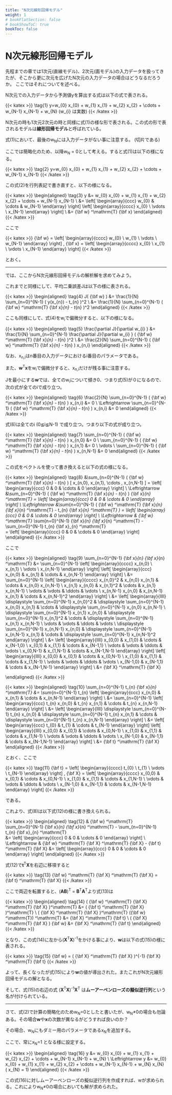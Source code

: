 ```yaml
---
title: "N次元線形回帰モデル"
weight: 1
# bookFlatSection: false
# bookShowToC: true
bookToc: false
---
```


# N次元線形回帰モデル

先程までの章では1次元(直線モデル)、2次元(面モデル)の入力データを扱ってきたが、そこから更に次元を広げたN次元の入力データの場合はどうなるだろうか。
ここではそれについてを述べる。

N次元での入力データから予測値yを算出する式は以下の式で表される。

{{< katex  >}}
\tag{1}  y=w_{0} x_{0} + w_{1} x_{1} + w_{2} x_{2} + \cdots + w_{N-1} x_{N-1} + w_{N} (w_{i} は実数)
{{< /katex >}}

N次元の時も1次元2次元の時と同様に式(1)の様な形で表される。この式の形で表されるモデルは**線形回帰モデル**と呼ばれている。

式(1)において、最後のw<sub>N</sub>には入力データがない事に注意する。 (切片である)

ここでは簡略化のため、以降w<sub>N</sub> = 0として考える。すると式(1)は以下の様になる。

{{< katex  >}}
\tag{2}  y=w_{0} x_{0} + w_{1} x_{1} + w_{2} x_{2} + \cdots + w_{N-1} x_{N-1} 
{{< /katex >}}

この式(2)を行列表記で書き直すと、以下の様になる。

{{< katex  >}}
\begin{aligned}
\tag{3}  y  &= w_{0} x_{0} + w_{1} x_{1} + w_{2} x_{2} + \cdots + w_{N-1} x_{N-1} \\
            &=  \left[
                    \begin{array}{ccc}
                    w_{0} & \cdots & w_{N-1} 
                    \end{array}
                \right]
                \left[
                    \begin{array}{cccc}
                    x_{0} \\
                    \vdots \\
                    x_{N-1}
                    \end{array}
                \right]
            \\
            &= {\bf w} ^\mathrm{T} {\bf x} 
\end{aligned}
{{< /katex >}}

ここで

{{< katex  >}}
  {\bf w} = \left[
    \begin{array}{cccc}
      w_{0} \\
      w_{1} \\
      \vdots \\
      w_{N-1}
    \end{array}
  \right]
  ,
    {\bf x} = \left[
    \begin{array}{cccc}
      x_{0} \\
      x_{1} \\
      \vdots \\
      x_{N-1}
    \end{array}
  \right]
{{< /katex >}}

とおく。

<hr>

では、ここからN次元線形回帰モデルの解析解を求めてみよう。

これまでと同様にして、平均二乗誤差Jは以下の様に表される。

{{< katex  >}}
\begin{aligned}
\tag{4}  J( {\bf w} ) &= \frac{1}{N} \sum_{n=0}^{N-1} ( y(x_{n}) - t_{n} )^2 \\
                      &= \frac{1}{N} \sum_{n=0}^{N-1} ( {\bf w} ^\mathrm{T} {\bf x}_{n} - t_{n} )^2
\end{aligned}
{{< /katex >}}

ここも同様にして、式(4)をw<sub>i</sub>で偏微分すると、以下の様になる。

{{< katex  >}}
\begin{aligned}
\tag{5}  \frac{\partial J}{\partial w_{i} } 
            &= \frac{1}{N} \sum_{n=0}^{N-1} \frac{\partial J}{\partial w_{i} } ( {\bf w} ^\mathrm{T} {\bf x}_{n} - t_{n} )^2 \\
            &= \frac{2}{N} \sum_{n=0}^{N-1} ( {\bf w} ^\mathrm{T} {\bf x}_{n} - t_{n} ) x_{n,i} 
\end{aligned}
{{< /katex >}}

なお、x<sub>n,i</sub>はn番目の入力データにおけるi番目のパラメータである。

また、<b>w</b><sup>T</sup><b>x</b>をw<sub>i</sub>で偏微分すると、x<sub>n,i</sub>だけが残る事に注意する。

Jを最小にする<b>w</b>では、全てのw<sub>i</sub>について傾き0、つまり式(5)が０になるので、次の式が全てのiで成り立つ。

{{< katex  >}}
\begin{aligned}
\tag{6}  \frac{2}{N} \sum_{n=0}^{N-1} ( {\bf w} ^\mathrm{T} {\bf x}_{n} - t_{n} ) x_{n,i} &= 0 \\
\Leftrightarrow  \sum_{n=0}^{N-1} ( {\bf w} ^\mathrm{T} {\bf x}_{n} - t_{n} ) x_{n,i} &= 0
\end{aligned}
{{< /katex >}}

式(6)は全てのi (0≦i≦N-1) で成り立つ。つまり以下の式が成り立つ。

{{< katex  >}}
\begin{aligned}
\tag{7} \sum_{n=0}^{N-1} ( {\bf w} ^\mathrm{T} {\bf x}_{n} - t_{n} ) x_{n,0} &= 0 \\
        \sum_{n=0}^{N-1} ( {\bf w} ^\mathrm{T} {\bf x}_{n} - t_{n} ) x_{n,1} &= 0 \\
        \vdots \\
        \sum_{n=0}^{N-1} ( {\bf w} ^\mathrm{T} {\bf x}_{n} - t_{n} ) x_{n,N-1} &= 0 
\end{aligned}
{{< /katex >}}

この式をベクトルを使って書き換えると以下の式の様になる。

{{< katex  >}}
\begin{aligned}
\tag{8} &\sum_{n=0}^{N-1} ( {\bf w} ^\mathrm{T} {\bf x}_{n} - t_{n} ) [ x_{n,0}, x_{n,1}, \cdots , x_{n,N-1} ] 
        = 
                \left[
                    \begin{array}{ccc}
                    0 & 0 & \cdots & 0 
                    \end{array}
                \right]  \\
        \Leftrightarrow 
        &\sum_{n=0}^{N-1} ( {\bf w} ^\mathrm{T} {\bf x}_{n} - t_{n} ) {\bf x}_{n} ^\mathrm{T}
        = 
                \left[
                    \begin{array}{ccc}
                    0 & 0 & \cdots & 0 
                    \end{array}
                \right] \\
        \Leftrightarrow 
        &\sum_{n=0}^{N-1} ( {\bf w} ^\mathrm{T} {\bf x}_{n} {\bf x}_{n} ^\mathrm{T} 
                          - t_{n} {\bf x}_{n} ^\mathrm{T} ) 
        = 
                \left[
                    \begin{array}{ccc}
                    0 & 0 & \cdots & 0 
                    \end{array}
                \right] \\
        \Leftrightarrow 
        & {\bf w} ^\mathrm{T} \sum_{n=0}^{N-1} {\bf x}_{n} {\bf x}_{n} ^\mathrm{T} 
          -  \sum_{n=0}^{N-1} t_{n} {\bf x}_{n} ^\mathrm{T}  
        = 
                \left[
                    \begin{array}{ccc}
                    0 & 0 & \cdots & 0 
                    \end{array}
                \right]
\end{aligned}
{{< /katex >}}

ここで

{{< katex  >}}
\begin{aligned}
\tag{9} 
         \sum_{n=0}^{N-1} {\bf x}_{n} {\bf x}_{n} ^\mathrm{T} 
        &= 
         \sum_{n=0}^{N-1}
                \left[
                    \begin{array}{cccc}
                    x_{n,0} \\
                    x_{n,1} \\
                    \vdots \\
                    x_{n,N-1}
                    \end{array}
                \right]
                \left[
                    \begin{array}{ccc}
                    x_{n,0} & x_{n,1} & \cdots & x_{n,N-1} 
                    \end{array}
                \right] \\
        &= 
          \sum_{n=0}^{N-1}
                \left[
                    \begin{array}{cccc}
                    x_{n,0}^2 & x_{n,0} x_{n,1} & \cdots & x_{n,0} x_{n,N-1} \\
                    x_{n,1} x_{n,0} & x_{n,1}^2 & \cdots & x_{n,1} x_{n,N-1} \\
                    \vdots & \vdots & \ddots & \vdots \\
                    x_{n,N-1} x_{n,0} & x_{n,N-1} x_{n,1} & \cdots & x_{n,N-1}^2
                    \end{array}
                \right] \\
        &=
                \left[
                    \begin{array}{llll}
                    \displaystyle \sum_{n=0}^{N-1} x_{n,0}^2 & \displaystyle \sum_{n=0}^{N-1} x_{n,0} x_{n,1} & \cdots & \displaystyle \sum_{n=0}^{N-1} x_{n,0} x_{n,N-1} \\
                    \displaystyle \sum_{n=0}^{N-1} x_{n,1} x_{n,0} & \displaystyle \sum_{n=0}^{N-1} x_{n,1}^2 & \cdots & \displaystyle \sum_{n=0}^{N-1} x_{n,1} x_{n,N-1} \\
                    \vdots & \vdots & \ddots & \vdots \\
                    \displaystyle \sum_{n=0}^{N-1} x_{n,N-1} x_{n,0} & \displaystyle \sum_{n=0}^{N-1} x_{n,N-1} x_{n,1} & \cdots & \displaystyle \sum_{n=0}^{N-1} x_{n,N-1}^2
                    \end{array}
                \right] \\
        &=
                \left[
                    \begin{array}{llll}
                    x_{0,0} & x_{1,0} & \cdots & x_{N-1,0} \\
                    x_{0,1} & x_{1,1} & \cdots & x_{N-1,1} \\
                    \vdots & \vdots & \ddots & \vdots \\
                    x_{0,N-1} & x_{1,N-1} & \cdots & x_{N-1,N-1}
                    \end{array}
                \right] 
                \left[
                    \begin{array}{llll}
                    x_{0,0} & x_{0,1} & \cdots & x_{0,N-1} \\
                    x_{1,0} & x_{1,1} & \cdots & x_{1,N-1} \\
                    \vdots & \vdots & \ddots & \vdots \\
                    x_{N-1,0} & x_{N-1,1} & \cdots & x_{N-1,N-1}
                    \end{array}
                \right] \\
        &= {\bf X} ^\mathrm{T} {\bf X}


\end{aligned}
{{< /katex >}}


{{< katex  >}}
\begin{aligned}
\tag{10} 
         \sum_{n=0}^{N-1} t_{n} {\bf x}_{n} ^\mathrm{T} 
        &= 
         \sum_{n=0}^{N-1}
                t_{n}
                \left[
                    \begin{array}{ccc}
                    x_{n,0} & x_{n,1} & \cdots & x_{n,N-1} 
                    \end{array}
                \right] \\
        &= 
          \sum_{n=0}^{N-1}
                \left[
                    \begin{array}{ccc}
                    t_{n} x_{n,0} & t_{n} x_{n,1} & \cdots & t_{n} x_{n,N-1} 
                    \end{array}
                \right] \\
        &=
                \left[
                    \begin{array}{llll}
                    \displaystyle \sum_{n=0}^{N-1} t_{n} x_{n,0} & \displaystyle \sum_{n=0}^{N-1} t_{n} x_{n,1} & \cdots & \displaystyle \sum_{n=0}^{N-1} t_{n} x_{n,N-1} 
                    \end{array}
                \right] \\
        &=
                \left[
                    \begin{array}{ccc}
                    t_{0} & t_{1} & \cdots & t_{N-1} 
                    \end{array}
                \right]
                \left[
                    \begin{array}{llll}
                    x_{0,0} & x_{0,1} & \cdots & x_{0,N-1} \\
                    x_{1,0} & x_{1,1} & \cdots & x_{1,N-1} \\
                    \vdots & \vdots & \ddots & \vdots \\
                    x_{N-1,0} & x_{N-1,1} & \cdots & x_{N-1,N-1}
                    \end{array}
                \right] \\
        &= {\bf t} ^\mathrm{T} {\bf X}
\end{aligned}
{{< /katex >}}

とおく、ここで

{{< katex  >}}
\tag{11} 
        {\bf t}
        = 
                \left[
                    \begin{array}{cccc}
                    t_{0} \\
                    t_{1} \\
                    \vdots \\
                    t_{N-1}
                    \end{array}
                \right]
        ,
        {\bf X}
        = 
                \left[
                    \begin{array}{cccc}
                    x_{0,0} & x_{0,1} & \cdots & x_{0,N-1} \\
                    x_{1,0} & x_{1,1} & \cdots & x_{1,N-1} \\
                    \vdots & \vdots & \ddots & \vdots \\
                    x_{N-1,0} & x_{N-1,1} & \cdots & x_{N-1,N-1}
                    \end{array}
                \right]
{{< /katex >}}

である。

これより、式(8)は以下式(12)の様に書き換えられる。

{{< katex  >}}
\begin{aligned}
\tag{12}  & {\bf w} ^\mathrm{T} \sum_{n=0}^{N-1} {\bf x}_{n} {\bf x}_{n} ^\mathrm{T} 
          -  \sum_{n=0}^{N-1} t_{n} {\bf x}_{n} ^\mathrm{T}  
        &= 
                \left[
                    \begin{array}{ccc}
                    0 & 0 & \cdots & 0 
                    \end{array}
                \right] \\
        \Leftrightarrow 
        & {\bf w} ^\mathrm{T} {\bf X} ^\mathrm{T} {\bf X} -  {\bf t} ^\mathrm{T} {\bf X}
        &= 
                \left[
                    \begin{array}{ccc}
                    0 & 0 & \cdots & 0 
                    \end{array}
                \right] 
\end{aligned}
{{< /katex >}}

式(12)で<b>t</b><sup>T</sup><b>X</b>を右辺に移項すると

{{< katex  >}}
\tag{13}  {\bf w} ^\mathrm{T}  {\bf X} ^\mathrm{T} {\bf X} 
        = {\bf t} ^\mathrm{T}  {\bf X} 
{{< /katex >}}

ここで両辺を転置すると、(<b>AB</b>)<sup>T</sup> = <b>B</b><sup>T</sup><b>A</b><sup>T</sup>より式(13)は

{{< katex  >}}
\begin{aligned}
\tag{14}   ( {\bf w} ^\mathrm{T}  {\bf X} ^\mathrm{T} {\bf X} )^\mathrm{T}
        &= ( {\bf t} ^\mathrm{T}  {\bf X} )^\mathrm{T} \\
           ( {\bf X} ^\mathrm{T} {\bf X} )^\mathrm{T} ({\bf w} ^\mathrm{T}) ^\mathrm{T}
        &= {\bf X} ^\mathrm{T}  {\bf t} \\
           ( {\bf X} ^\mathrm{T} {\bf X} ) {\bf w}
        &= {\bf X} ^\mathrm{T}  {\bf t}
\end{aligned}
{{< /katex >}}

となり、この式(14)に左から(<b>X</b><sup>T</sup><b>X</b>)<sup>-1</sup>をかける事により、<b>w</b>は以下の式(15)の様に表される。

{{< katex  >}}
\tag{15}   {\bf w} = ( {\bf X} ^\mathrm{T}  {\bf X} )^{-1} {\bf X} ^\mathrm{T} {\bf t}
{{< /katex >}}

よって、長くなったが式(15)により<b>w</b>の値が導出された。またこれがN次元線形回帰モデルの解となる。

そして、式(15)の右辺の式 (<b>X</b><sup>T</sup><b>X</b>)<sup>-1</sup><b>X</b><sup>T</sup> 
は**ムーアーペンローズの擬似逆行列**という名が付けられている。


<hr>

さて、式(2)で計算の簡略化のためw<sub>N</sub>=0としたと書いたが、w<sub>N</sub>≠0の場合も勿論ある。その場合<b>w</b>や<b>x</b>の次数が異なるがどうすれば良いのか？

その場合、w<sub>N</sub>にもダミー用のパラメータであるx<sub>N</sub>を追加する。

ここで、常にx<sub>N</sub>=1 となる様に設定する。

{{< katex  >}}
\begin{aligned}
\tag{16}     y &= w_{0} x_{0} + w_{1} x_{1} + w_{2} x_{2} + \cdots + w_{N-1} x_{N-1} + w_{N} \\
           \Leftrightarrow  y &= w_{0} x_{0} + w_{1} x_{1} + w_{2} x_{2} + \cdots + w_{N-1} x_{N-1} + w_{N} x_{N} ( x_{N} = 1)
\end{aligned}
{{< /katex >}}

この式(16)に対しムーアーペンローズの擬似逆行列を作成すれば、wが求められる。これによりw<sub>N</sub>≠0の場合においても解が求められた。
